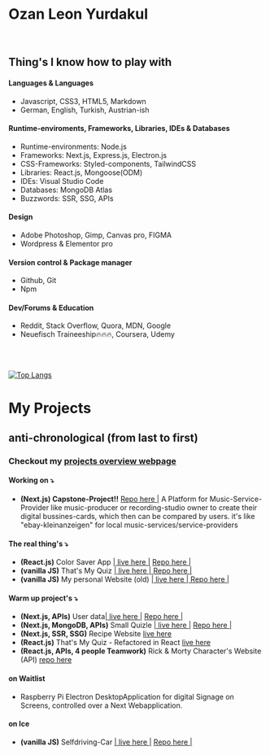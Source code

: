 # Ozan Leon Yurdakul

</br>


## Thing's I know how to play with


#### Languages & Languages
- Javascript, CSS3, HTML5, Markdown
- German, English, Turkish, Austrian-ish

#### Runtime-enviroments, Frameworks, Libraries, IDEs & Databases
- Runtime-environments: Node.js
- Frameworks: Next.js, Express.js, Electron.js
- CSS-Frameworks: Styled-components, TailwindCSS
- Libraries: React.js, Mongoose(ODM)
- IDEs: Visual Studio Code
- Databases: MongoDB Atlas
- Buzzwords: SSR, SSG, APIs

#### Design
-  Adobe Photoshop, Gimp, Canvas pro, FIGMA 
- Wordpress & Elementor pro

#### Version control & Package manager
- Github, Git
- Npm

#### Dev/Forums & Education
- Reddit, Stack Overflow, Quora, MDN, Google
- Neuefisch Traineeship🔥🔥🔥, Coursera, Udemy

</br> </br>

[![Top Langs](https://github-readme-stats.vercel.app/api/top-langs/?username=Ozanyurdakul98)](https://github.com/anuraghazra/github-readme-stats)

# My Projects
## anti-chronological (from last to first)
### Checkout my <a href="https://simple-projectmap-z8gbkrvmk-ozanyurdakul98.vercel.app">projects overview webpage</a>

#### Working on ⤵ 
- <strong>(Next.js) Capstone-Project!!</strong>  <a href="https://github.com/Ozanyurdakul98/capstone-project
">Repo here |</a> 
A Platform for Music-Service-Provider like music-producer or recording-studio owner to create their digital bussines-cards, which then can be compared by users. it's like "ebay-kleinanzeigen" for local music-services/service-providers


#### The real thing's ⤵
- <strong>(React.js)</strong> Color Saver App <a href="https://color-saver-react-app.vercel.app">| live here |</a> <a href="https://github.com/Ozanyurdakul98/color-saver-react-app
">Repo here |</a> 
- <strong>(vanilla JS)</strong>  That's My Quiz <a href="https://ozanyurdakul98.github.io/general-knowledge-quiz/">| live here | </a><a href="https://github.com/Ozanyurdakul98/general-knowledge-quiz
">Repo here |</a> 
- <strong>(vanilla JS)</strong> My personal Website (old) <a href="https://personal-website-flax-eight.vercel.app">| live here | </a><a href="https://github.com/Ozanyurdakul98/personal-website">Repo here |</a> 

#### Warm up project's ⤵
- <strong>(Next.js, APIs)</strong> User data<a href="https://next-js-api-ruddy.vercel.app
">| live here |</a> <a href="https://github.com/Ozanyurdakul98/next-js-api">Repo here |</a> 
- <strong>(Next.js, MongoDB, APIs)</strong> Small Quizle <a href="https://mongoose-with-next.vercel.app">| live here |</a> <a href="https://github.com/Ozanyurdakul98/mongoose-with-next.js">Repo here |</a> 
- <strong>(Next.js, SSR, SSG)</strong> Recipe Website <a href="https://recipe-app-nextjs.vercel.app">live here</a> 
- <strong>(React.js)</strong>  That's My Quiz - Refactored in React <a href="https://react-quiz-app-v2-refactor.vercel.app">live here</a>  
- <strong>(React.js, APIs, 4 people Teamwork)</strong>  Rick & Morty Character's Website (API) <a href="https://github.com/philmetscher/web-rick-and-morty-app">repo here</a>

#### on Waitlist
- Raspberry Pi Electron DesktopApplication for digital Signage on Screens, controlled over a Next Webapplication.

#### on Ice
- <strong>(vanilla JS)</strong> Selfdriving-Car <a href="https://ozanyurdakul98.github.io/selfdriving-car/
">| live here |</a> <a href="https://github.com/Ozanyurdakul98/selfdriving-car
">Repo here |</a> 

</br>

<!---
Ozanyurdakul98/Ozanyurdakul98 is a ✨ special ✨ repository because its `README.md` (this file) appears on your GitHub profile.
You can click the Preview link to take a look at your changes.
--->
